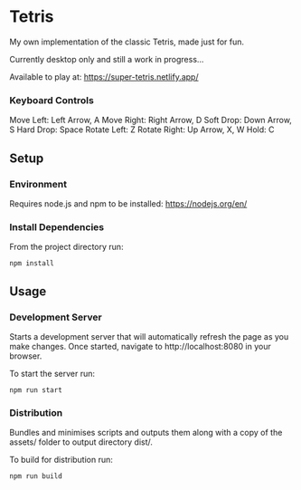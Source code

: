 # Tetris

My own implementation of the classic Tetris, made just for fun.

Currently desktop only and still a work in progress...

Available to play at: https://super-tetris.netlify.app/

### Keyboard Controls

Move Left: Left Arrow, A
Move Right: Right Arrow, D
Soft Drop: Down Arrow, S
Hard Drop: Space
Rotate Left: Z
Rotate Right: Up Arrow, X, W
Hold: C

## Setup

### Environment

Requires node.js and npm to be installed: https://nodejs.org/en/

### Install Dependencies

From the project directory run:

`npm install`

## Usage

### Development Server

Starts a development server that will automatically refresh the page as you make changes. Once started, navigate to http://localhost:8080 in your browser.

To start the server run:

`npm run start`

### Distribution

Bundles and minimises scripts and outputs them along with a copy of the assets/ folder to output directory dist/.

To build for distribution run:

`npm run build`
